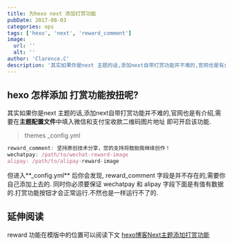 ```yaml
---
title: 为hexo next 添加打赏功能
pubDate: 2017-08-03
categories: ops
tags: ['hexo', 'next', 'reward_comment']
image: 
  url: ''
  alt: ''
author: 'Clarence.C'
description: '其实如果你是next 主题的话,添加next自带打赏功能并不难的,官网也是有介绍,需要在**主题配置文件**中填入微信和支付宝收款二维码图片地址 即可开启该功能.'
---
```


##  hexo 怎样添加 打赏功能按扭呢?

 其实如果你是next 主题的话,添加next自带打赏功能并不难的,官网也是有介绍,需要在**主题配置文件**中填入微信和支付宝收款二维码图片地址 即可开启该功能.

> themes _config.yml
 ```javascript
reward_comment: 坚持原创技术分享，您的支持将鼓励我继续创作！
wechatpay: /path/to/wechat-reward-image
alipay: /path/to/alipay-reward-image
 ```

 但进入**_config.yml** 后你会发现, reward_comment 字段是并不存在的,需要你自己添加上去的.
 同时你必须要保证 wechatpay 和 alipay 字段下面是有值有数据的.打赏功能按钮才会正常运行.不然也是一样运行不了的.

 ## 延伸阅读

 reward 功能在模版中的位置可以阅读下文 [hexo博客Next主题添加打赏功能](http://thejojo87.com/2016/03/26/hexo%E5%8D%9A%E5%AE%A2Next%E4%B8%BB%E9%A2%98%E6%B7%BB%E5%8A%A0%E6%89%93%E8%B5%8F%E5%8A%9F%E8%83%BD/)
